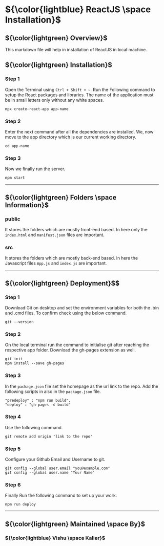 # ${\color{lightblue} ReactJS \space Installation}$

## ${\color{lightgreen} Overview}$
This markdown file will help in installation of ReactJS in local machine.

## ${\color{lightgreen} Installation}$

### Step 1

Open the Terminal using `Ctrl + Shift + ~`. Run the Following command to setup the React packages and libraries. The name of the application must be in small 
letters only without any white spaces.

    npx create-react-app app-name

### Step 2

Enter the next command after all the dependencies are installed. We, now move to the app directory which is our current working directory.

    cd app-name

### Step 3

Now we finally run the server.

    npm start

----

## ${\color{lightgreen} Folders \space Information}$

### public

It stores the folders which are mostly front-end based. In here only the `index.html` and `manifest.json` files are important.

### src

It stores the folders which are mostly back-end based. In here the Javascript files `App.js` and `index.js` are important.

----


## ${\color{lightgreen} Deployment}$$

### Step 1 

Download Git on desktop and set the environment variables for both the .bin and .cmd files. To confirm check using the below command.

    git --version

### Step 2

On the local terminal run the command to initialise git after reaching the respective app folder. Download the gh-pages extension as well.

    git init
    npm install --save gh-pages

### Step 3

In the `package.json` file set the homepage as the url link to the repo. Add the following scripts in also in the `package.json` file.

    "predeploy" : "npm run build",
    "deploy" : "gh-pages -d build"

### Step 4

Use the following command.

    git remote add origin 'link to the repo'

### Step 5

Configure your Github Email and Username to git.

    git config --global user.email "you@example.com"
    git config --global user.name "Your Name"

### Step 6

Finally Run the following command to set up your work.

    npm run deploy

----

## ${\color{lightgreen} Maintained \space By}$
### ${\color{lightblue} Vishu \space Kalier}$

















